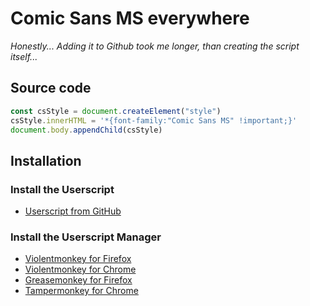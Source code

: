 # Comic Sans MS everywhere</h1>
*Honestly... Adding it to Github took me longer, than creating the script itself...*

## Source code
```js
const csStyle = document.createElement("style")
csStyle.innerHTML = '*{font-family:"Comic Sans MS" !important;}'
document.body.appendChild(csStyle)
```

## Installation
### Install the Userscript
  - [Userscript from GitHub](https://github.com/Shaehl/comic-sans-ms-everywhere/raw/main/csmse.user.js)

### Install the Userscript Manager
  - [Violentmonkey for Firefox](https://addons.mozilla.org/en-US/firefox/addon/violentmonkey/)
  - [Violentmonkey for Chrome](https://chrome.google.com/webstore/detail/violentmonkey/jinjaccalgkegednnccohejagnlnfdag)
  - [Greasemonkey for Firefox](https://addons.mozilla.org/en-US/firefox/addon/greasemonkey/)
  - [Tampermonkey for Chrome](https://chrome.google.com/webstore/detail/tampermonkey/dhdgffkkebhmkfjojejmpbldmpobfkfo)
